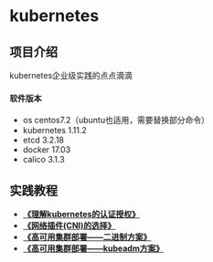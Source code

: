 # kubernetes

## 项目介绍
kubernetes企业级实践的点点滴滴

#### 软件版本
- os centos7.2（ubuntu也适用，需要替换部分命令）
- kubernetes 1.11.2
- etcd 3.2.18
- docker 17.03
- calico 3.1.3

## 实践教程
- **[《理解kubernetes的认证授权》][1]**
- **[《网络插件(CNI)的选择》][2]**
- **[《高可用集群部署——二进制方案》][3]**
- **[《高可用集群部署——kubeadm方案》][4]**


[1]:https://gitee.com/pa/kubernetes/blob/master/docs/auth.md
[2]:https://gitee.com/pa/kubernetes/blob/master/docs/cni.md
[3]:https://gitee.com/pa/kubernetes-ha-binary
[4]:https://gitee.com/pa/kubernetes-ha-kubeadm
